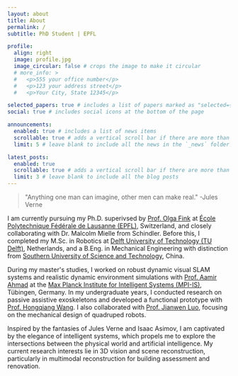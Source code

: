 ```yaml
---
layout: about
title: About
permalink: /
subtitle: PhD Student | EPFL

profile:
  align: right
  image: profile.jpg
  image_circular: false # crops the image to make it circular
  # more_info: >
  #   <p>555 your office number</p>
  #   <p>123 your address street</p>
  #   <p>Your City, State 12345</p>

selected_papers: true # includes a list of papers marked as "selected={true}"
social: true # includes social icons at the bottom of the page

announcements:
  enabled: true # includes a list of news items
  scrollable: true # adds a vertical scroll bar if there are more than 3 news items
  limit: 5 # leave blank to include all the news in the `_news` folder

latest_posts:
  enabled: true
  scrollable: true # adds a vertical scroll bar if there are more than 3 new posts items
  limit: 3 # leave blank to include all the blog posts
---
```

<blockquote>
"Anything one man can imagine, other men can make real." -Jules Verne
</blockquote>

I am currently pursuing my Ph.D. superivsed by [Prof. Olga Fink](https://scholar.google.com/citations?user=eAcIoUgAAAAJ&hl=en) at [École Polytechnique Fédérale de Lausanne (EPFL)](https://www.epfl.ch/en/), Switzerland, and closely collaborating with Dr. Malcolm Mielle from Schindler. Before this, I completed my M.Sc. in Robotics at [Delft University of Technology (TU Delft)](https://www.tudelft.nl/en/), Netherlands, and a B.Eng. in Mechanical Engineering with distinction from [Southern University of Science and Technology](https://www.sustech.edu.cn/en/), China.

During my master's studies, I worked on robust dynamic visual SLAM systems and realistic dynamic environment simulations with [Prof. Aamir Ahmad](https://www.aamirahmad.de/) at the [Max Planck Institute for Intelligent Systems (MPI-IS)](https://is.mpg.de/), Tübingen, Germany. In my undergraduate years, I conducted research on passive assistive exoskeletons and developed a functional prototype with [Prof. Hongqiang Wang](https://faculty.sustech.edu.cn/wanghq/en/). I also collaborated with [Prof. Jianwen Luo](https://sites.google.com/view/jianwen-luo/home), focusing on the mechanical design of quadruped robots.

Inspired by the fantasies of Jules Verne and Isaac Asimov, I am captivated by the elegance of intelligent systems, which propels me to explore the intersections between the physical world and artificial intelligence. My current research interests lie in 3D vision and scene reconstruction, particularly in multimodal reconstruction for building assessment and renovation.
